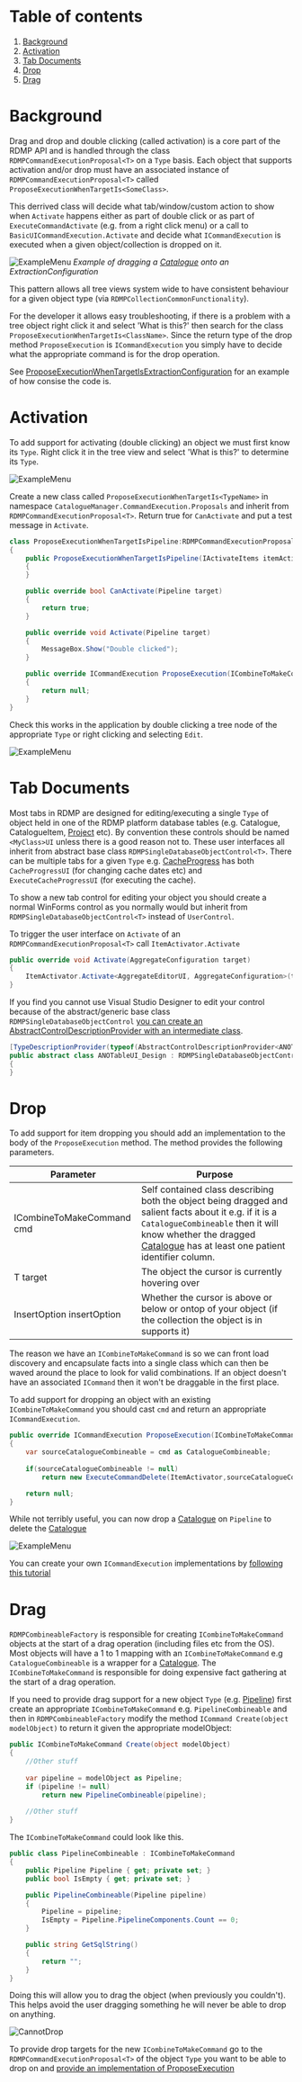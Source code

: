 # Table of contents
1. [Background](#background)
2. [Activation](#activation)
3. [Tab Documents](#tab-documents)
4. [Drop](#drop)
4. [Drag](#drag)

<a name="background"></a>
# Background
Drag and drop and double clicking (called activation) is a core part of the RDMP API and is handled through the class `RDMPCommandExecutionProposal<T>` on a `Type` basis.  Each object that supports activation and/or drop must have an associated instance of `RDMPCommandExecutionProposal<T>` called `ProposeExecutionWhenTargetIs<SomeClass>`.  

This derrived class will decide what tab/window/custom action to show when `Activate` happens either as part of double click or as part of `ExecuteCommandActivate` (e.g. from a right click menu) or a call to `BasicUICommandExecution.Activate` and decide what `ICommandExecution` is executed when a given object/collection is dropped on it.

![ExampleMenu](Images/DoubleClickAndDragDrop/DropExample.png) 
_Example of dragging a [Catalogue] onto an ExtractionConfiguration_

This pattern allows all tree views system wide to have consistent behaviour for a given object type (via `RDMPCollectionCommonFunctionality`).  

For the developer it allows easy troubleshooting, if there is a problem with a tree object right click it and select 'What is this?' then search for the class `ProposeExecutionWhenTargetIs<ClassName>`.  Since the return type of the drop method `ProposeExecution` is `ICommandExecution` you simply have to decide what the appropriate command is for the drop operation.

See [ProposeExecutionWhenTargetIsExtractionConfiguration](./../../Rdmp.UI/CommandExecution/Proposals/ProposeExecutionWhenTargetIsExtractionConfiguration.cs) for an example of how consise the code is.

# Activation
To add support for activating (double clicking) an object we must first know its `Type`.  Right click it in the tree view and select 'What is this?' to determine its `Type`.

![ExampleMenu](Images/DoubleClickAndDragDrop/WhatIsThis.png)

Create a new class called `ProposeExecutionWhenTargetIs<TypeName>` in namespace `CatalogueManager.CommandExecution.Proposals` and inherit from `RDMPCommandExecutionProposal<T>`.  Return true for `CanActivate` and put a test message in `Activate`.

<!--- cae13dde1de14f5cac984330a222c311 --->
```csharp
class ProposeExecutionWhenTargetIsPipeline:RDMPCommandExecutionProposal<Pipeline>
{
    public ProposeExecutionWhenTargetIsPipeline(IActivateItems itemActivator) : base(itemActivator)
    {
    }

    public override bool CanActivate(Pipeline target)
    {
        return true;
    }

    public override void Activate(Pipeline target)
    {
        MessageBox.Show("Double clicked");
    }

    public override ICommandExecution ProposeExecution(ICombineToMakeCommand cmd, Pipeline target, InsertOption insertOption = InsertOption.Default)
    {
        return null;
    }
}
```

Check this works in the application by double clicking a tree node of the appropriate `Type` or right clicking and selecting `Edit`.

![ExampleMenu](Images/DoubleClickAndDragDrop/TestMessage.png)

# Tab Documents
Most tabs in RDMP are designed for editing/executing a single `Type` of object held in one of the RDMP platform database tables (e.g. Catalogue, CatalogueItem, [Project] etc).  By convention these controls should be named `<MyClass>UI` unless there is a good reason not to.  These user interfaces all inherit from abstract base class `RDMPSingleDatabaseObjectControl<T>`.  There can be multiple tabs for a given `Type` e.g. [CacheProgress] has both `CacheProgressUI` (for changing cache dates etc) and `ExecuteCacheProgressUI` (for executing the cache).

To show a new tab control for editing your object you should create a normal WinForms control as you normally would but inherit from `RDMPSingleDatabaseObjectControl<T>` instead of `UserControl`.

To trigger the user interface on `Activate` of an `RDMPCommandExecutionProposal<T>` call `ItemActivator.Activate` 

<!--- d5ff7bebc57942df8c6c57a316bf72c6 --->
```csharp
public override void Activate(AggregateConfiguration target)
{
    ItemActivator.Activate<AggregateEditorUI, AggregateConfiguration>(target);
}
```

If you find you cannot use Visual Studio Designer to edit your control because of the abstract/generic base class `RDMPSingleDatabaseObjectControl` [you can create an AbstractControlDescriptionProvider with an intermediate class](https://stackoverflow.com/questions/1620847/how-can-i-get-visual-studio-2008-windows-forms-designer-to-render-a-form-that-im).

<!--- 56df0867990f4b0397e51a6a49f7bdd0 --->
```csharp
[TypeDescriptionProvider(typeof(AbstractControlDescriptionProvider<ANOTableUI_Design, UserControl>))]
public abstract class ANOTableUI_Design : RDMPSingleDatabaseObjectControl<ANOTable>
{
}
```

# Drop
To add support for item dropping you should add an implementation to the body of the `ProposeExecution` method.  The method provides the following parameters.

| Parameter | Purpose |
| ------------- | ------------- |
| ICombineToMakeCommand cmd| Self contained class describing both the object being dragged and salient facts about it e.g. if  it is a `CatalogueCombineable` then it will know whether the dragged [Catalogue] has at least one patient identifier column.|
| T target | The object the cursor is currently hovering over |
| InsertOption insertOption | Whether the cursor is above or below or ontop of your object (if the collection the object is in supports it) |

The reason we have an `ICombineToMakeCommand` is so we can front load discovery and encapsulate facts into a single class which can then be waved around the place to look for valid combinations.  If an object doesn't have an associated `ICommand` then it won't be draggable in the first place.

To add support for dropping an object with an existing `ICombineToMakeCommand` you should cast `cmd` and return an appropriate `ICommandExecution`.

<!--- 59f55fa3ef50404291c7ae3996772635 --->
```csharp
public override ICommandExecution ProposeExecution(ICombineToMakeCommand cmd, Pipeline target, InsertOption insertOption = InsertOption.Default)
{
	var sourceCatalogueCombineable = cmd as CatalogueCombineable;
	
	if(sourceCatalogueCombineable != null)
		return new ExecuteCommandDelete(ItemActivator,sourceCatalogueCombineable.Catalogue);

	return null;
}
```

While not terribly useful, you can now drop a [Catalogue] on `Pipeline` to delete the [Catalogue]

![ExampleMenu](Images/DoubleClickAndDragDrop/DropDelete.png)

You can create your own `ICommandExecution` implementations by [following this tutorial](./CreatingANewRightClickMenu.md#creating-a-new-command)

# Drag

`RDMPCombineableFactory` is responsible for creating `ICombineToMakeCommand` objects at the start of a drag operation (including files etc from the OS).  Most objects will have a 1 to 1 mapping with an `ICombineToMakeCommand` e.g `CatalogueCombineable` is a wrapper for a [Catalogue].  The `ICombineToMakeCommand` is responsible for doing expensive fact gathering at the start of a drag operation.

If you need to provide drag support for a new object `Type` (e.g. [Pipeline]) first create an appropriate `ICombineToMakeCommand` e.g. `PipelineCombineable` and then in `RDMPCombineableFactory` modify the method `ICommand Create(object modelObject)` to return it given the appropriate modelObject:

```csharp
public ICombineToMakeCommand Create(object modelObject)
{
	//Other stuff
	
	var pipeline = modelObject as Pipeline;
	if (pipeline != null)
		return new PipelineCombineable(pipeline);
	
	//Other stuff
}
```

The `ICombineToMakeCommand` could look like this.

<!--- bbee6cb18ebd4e35a19f5fa521063648 --->
```csharp
public class PipelineCombineable : ICombineToMakeCommand
{
    public Pipeline Pipeline { get; private set; }
    public bool IsEmpty { get; private set; }

    public PipelineCombineable(Pipeline pipeline)
    {
        Pipeline = pipeline;
        IsEmpty = Pipeline.PipelineComponents.Count == 0;
    }

    public string GetSqlString()
    {
        return "";
    }
}
```

Doing this will allow you to drag the object (when previously you couldn't).  This helps avoid the user dragging something he will never be able to drop on anything.

![CannotDrop](Images/DoubleClickAndDragDrop/CannotDrop.png)

To provide drop targets for the new `ICombineToMakeCommand` go to the `RDMPCommandExecutionProposal<T>` of the object `Type` you want to be able to drop on and [provide an implementation of ProposeExecution](#drop)

[Catalogue]: ./Glossary.md#Catalogue

[Project]: ./Glossary.md#Project

[CatalogueItem]: ./Glossary.md#CatalogueItem

[Pipeline]: ./Glossary.md#Pipeline
[CacheProgress]: ./Glossary.md#CacheProgress